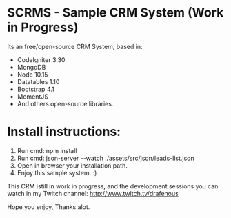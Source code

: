 # SCRMS - Sample CRM System (Work in Progress)

Its an free/open-source CRM System, based in:
- CodeIgniter 3.30
- MongoDB
- Node 10.15
- Datatables 1.10
- Bootstrap 4.1
- MomentJS
- And others open-source libraries.

# Install instructions:
1. Run cmd: npm install
2. Run cmd: json-server --watch ./assets/src/json/leads-list.json
3. Open in browser your installation path.
4. Enjoy this sample system. :)

This CRM istill in work in progress, and the development sessions you can watch in my Twitch channel:
http://www.twitch.tv/drafenous

Hope you enjoy,
Thanks alot.
